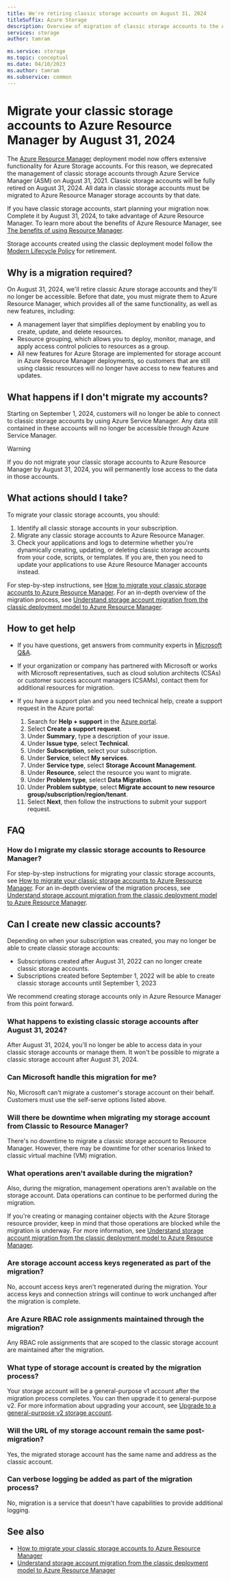 ```yaml
---
title: We're retiring classic storage accounts on August 31, 2024
titleSuffix: Azure Storage
description: Overview of migration of classic storage accounts to the Azure Resource Manager deployment model. All classic accounts must be migrated by August 31, 2024.
services: storage
author: tamram

ms.service: storage
ms.topic: conceptual
ms.date: 04/10/2023
ms.author: tamram
ms.subservice: common
---
```


# Migrate your classic storage accounts to Azure Resource Manager by August 31, 2024

The [Azure Resource Manager](../../azure-resource-manager/management/overview.md) deployment model now offers extensive functionality for Azure Storage accounts. For this reason, we deprecated the management of classic storage accounts through Azure Service Manager (ASM) on August 31, 2021. Classic storage accounts will be fully retired on August 31, 2024. All data in classic storage accounts must be migrated to Azure Resource Manager storage accounts by that date.

If you have classic storage accounts, start planning your migration now. Complete it by August 31, 2024, to take advantage of Azure Resource Manager. To learn more about the benefits of Azure Resource Manager, see [The benefits of using Resource Manager](../../azure-resource-manager/management/overview.md#the-benefits-of-using-resource-manager).

Storage accounts created using the classic deployment model follow the [Modern Lifecycle Policy](https://support.microsoft.com/help/30881/modern-lifecycle-policy) for retirement.

## Why is a migration required?

On August 31, 2024, we'll retire classic Azure storage accounts and they'll no longer be accessible. Before that date, you must migrate them to Azure Resource Manager, which provides all of the same functionality, as well as new features, including:

- A management layer that simplifies deployment by enabling you to create, update, and delete resources.
- Resource grouping, which allows you to deploy, monitor, manage, and apply access control policies to resources as a group.
- All new features for Azure Storage are implemented for storage account in Azure Resource Manager deployments, so customers that are still using classic resources will no longer have access to new features and updates.

## What happens if I don't migrate my accounts?

Starting on September 1, 2024, customers will no longer be able to connect to classic storage accounts by using Azure Service Manager. Any data still contained in these accounts will no longer be accessible through Azure Service Manager.

> [!WARNING]
> If you do not migrate your classic storage accounts to Azure Resource Manager by August 31, 2024, you will permanently lose access to the data in those accounts.

## What actions should I take?

To migrate your classic storage accounts, you should:

1. Identify all classic storage accounts in your subscription.
1. Migrate any classic storage accounts to Azure Resource Manager.
1. Check your applications and logs to determine whether you're dynamically creating, updating, or deleting classic storage accounts from your code, scripts, or templates. If you are, then you need to update your applications to use Azure Resource Manager accounts instead.

For step-by-step instructions, see [How to migrate your classic storage accounts to Azure Resource Manager](classic-account-migrate.md). For an in-depth overview of the migration process, see [Understand storage account migration from the classic deployment model to Azure Resource Manager](classic-account-migration-process.md).

## How to get help

- If you have questions, get answers from community experts in [Microsoft Q&A](/answers/tags/98/azure-storage-accounts).
- If your organization or company has partnered with Microsoft or works with Microsoft representatives, such as cloud solution architects (CSAs) or customer success account managers (CSAMs), contact them for additional resources for migration.
- If you have a support plan and you need technical help, create a support request in the Azure portal:

    1. Search for **Help + support** in the [Azure portal](https://portal.azure.com#view/Microsoft_Azure_Support/HelpAndSupportBlade/~/overview).
    1. Select **Create a support request**.
    1. Under **Summary**, type a description of your issue.
    1. Under **Issue type**, select **Technical**.
    1. Under **Subscription**, select your subscription.
    1. Under **Service**, select **My services**.
    1. Under **Service type**, select **Storage Account Management**.
    1. Under **Resource**, select the resource you want to migrate.
    1. Under **Problem type**, select **Data Migration**.
    1. Under **Problem subtype**, select **Migrate account to new resource group/subscription/region/tenant**.
    1. Select **Next**, then follow the instructions to submit your support request.

## FAQ

### How do I migrate my classic storage accounts to Resource Manager?

For step-by-step instructions for migrating your classic storage accounts, see [How to migrate your classic storage accounts to Azure Resource Manager](classic-account-migrate.md). For an in-depth overview of the migration process, see [Understand storage account migration from the classic deployment model to Azure Resource Manager](classic-account-migration-process.md).

## Can I create new classic accounts?

Depending on when your subscription was created, you may no longer be able to create classic storage accounts:

- Subscriptions created after August 31, 2022 can no longer create classic storage accounts.
- Subscriptions created before September 1, 2022 will be able to create classic storage accounts until September 1, 2023

We recommend creating storage accounts only in Azure Resource Manager from this point forward.

### What happens to existing classic storage accounts after August 31, 2024?

After August 31, 2024, you'll no longer be able to access data in your classic storage accounts or manage them. It won't be possible to migrate a classic storage account after August 31, 2024.

### Can Microsoft handle this migration for me?

No, Microsoft can't migrate a customer's storage account on their behalf. Customers must use the self-serve options listed above.

### Will there be downtime when migrating my storage account from Classic to Resource Manager?

There's no downtime to migrate a classic storage account to Resource Manager. However, there may be downtime for other scenarios linked to classic virtual machine (VM) migration.

### What operations aren't available during the migration?

Also, during the migration, management operations aren't available on the storage account. Data operations can continue to be performed during the migration.

If you're creating or managing container objects with the Azure Storage resource provider, keep in mind that those operations are blocked while the migration is underway. For more information, see [Understand storage account migration from the classic deployment model to Azure Resource Manager](classic-account-migration-process.md).

### Are storage account access keys regenerated as part of the migration?

No, account access keys aren't regenerated during the migration. Your access keys and connection strings will continue to work unchanged after the migration is complete.

### Are Azure RBAC role assignments maintained through the migration?

Any RBAC role assignments that are scoped to the classic storage account are maintained after the migration.

### What type of storage account is created by the migration process?

Your storage account will be a general-purpose v1 account after the migration process completes. You can then upgrade it to general-purpose v2. For more information about upgrading your account, see [Upgrade to a general-purpose v2 storage account](storage-account-upgrade.md).

### Will the URL of my storage account remain the same post-migration?

Yes, the migrated storage account has the same name and address as the classic account.

### Can verbose logging be added as part of the migration process?

No, migration is a service that doesn't have capabilities to provide additional logging.

## See also

- [How to migrate your classic storage accounts to Azure Resource Manager](classic-account-migrate.md)
- [Understand storage account migration from the classic deployment model to Azure Resource Manager](classic-account-migration-process.md)
